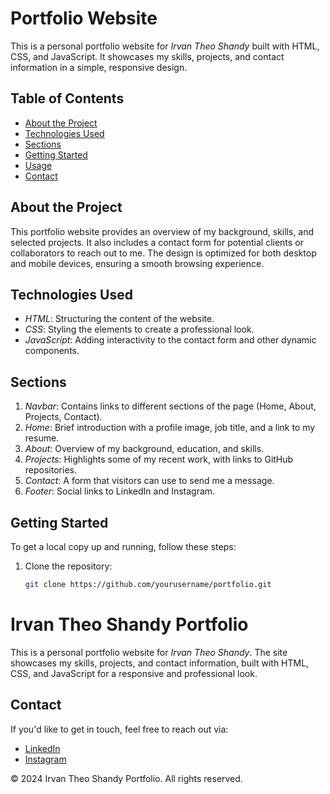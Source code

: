 # Portfolio Website

This is a personal portfolio website for *Irvan Theo Shandy* built with HTML, CSS, and JavaScript. It showcases my skills, projects, and contact information in a simple, responsive design.

## Table of Contents

- [About the Project](#about-the-project)
- [Technologies Used](#technologies-used)
- [Sections](#sections)
- [Getting Started](#getting-started)
- [Usage](#usage)
- [Contact](#contact)

## About the Project

This portfolio website provides an overview of my background, skills, and selected projects. It also includes a contact form for potential clients or collaborators to reach out to me. The design is optimized for both desktop and mobile devices, ensuring a smooth browsing experience.

## Technologies Used

- *HTML*: Structuring the content of the website.
- *CSS*: Styling the elements to create a professional look.
- *JavaScript*: Adding interactivity to the contact form and other dynamic components.

## Sections

1. *Navbar*: Contains links to different sections of the page (Home, About, Projects, Contact).
2. *Home*: Brief introduction with a profile image, job title, and a link to my resume.
3. *About*: Overview of my background, education, and skills.
4. *Projects*: Highlights some of my recent work, with links to GitHub repositories.
5. *Contact*: A form that visitors can use to send me a message.
6. *Footer*: Social links to LinkedIn and Instagram.

## Getting Started

To get a local copy up and running, follow these steps:

1. Clone the repository:
   ```bash
   git clone https://github.com/yourusername/portfolio.git

# Irvan Theo Shandy Portfolio

This is a personal portfolio website for *Irvan Theo Shandy*. The site showcases my skills, projects, and contact information, built with HTML, CSS, and JavaScript for a responsive and professional look.

## Contact

If you'd like to get in touch, feel free to reach out via:

- [LinkedIn](https://linkedin.com/in/yourusername)
- [Instagram](https://instagram.com/yourusername)

&copy; 2024 Irvan Theo Shandy Portfolio. All rights reserved.
